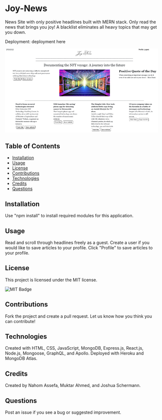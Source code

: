 # Joy-News
News Site with only positive headlines built with MERN stack. Only read the news that brings you joy! A blacklist eliminates all heavy topics that may get you down. 

Deployment: deployment here

![Joy News Screenshot](./client/public/screenshot.png)

## Table of Contents

- [Installation](#installation)
- [Usage](#usage)
- [License](#license)
- [Contributions](#contributions)
- [Technologies](#technologies)
- [Credits](#credits)
- [Questions](#questions)

## Installation

Use "npm install" to install required modules for this application. 

## Usage

Read and scroll through headlines freely as a guest. Create a user if you would like to save articles to your profile. Click "Profile" to save articles to your profile. 

## License

This project is licensed under the MIT license.

![MIT Badge](https://img.shields.io/npm/l/f)

## Contributions

Fork the project and create a pull request. Let us know how you think you can contribute!

## Technologies

Created with HTML, CSS, JavaScript, MongoDB, Express.js, React.js, Node.js, Mongoose, GraphQL, and Apollo. Deployed with Heroku and MongoDB Atlas. 

## Credits

Created by Nahom Assefa, Muktar Ahmed, and Joshua Schermann.

## Questions

Post an issue if you see a bug or suggested improvement. 